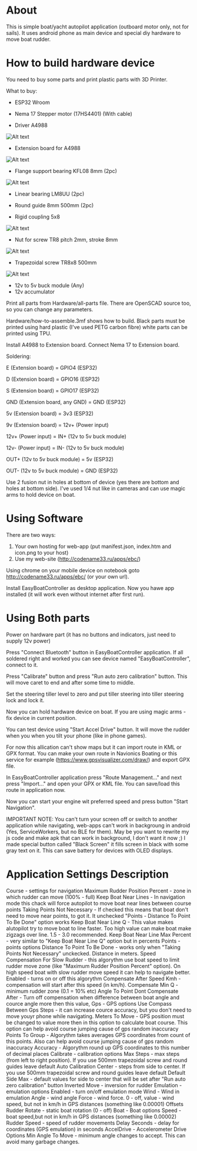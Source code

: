 # About

This is simple boat/yacht autopilot application (outboard motor only, not for sails). It uses android phone as main device and special diy hardware to move boat rudder.


# How to build hardware device

You need to buy some parts and print plastic parts with 3D Printer.

What to buy:
 - ESP32 Wroom

 - Nema 17 Stepper motor (17HS4401) (With cable)
 - Driver A4988

![Alt text](./images/6918110198.webp?raw=true "Image")

 - Extension board for A4988

![Alt text](./images/6149784476.webp?raw=true "Image")

 - Flange support bearing KFL08 8mm (2pc)

 ![Alt text](./images/6206280561.webp?raw=true "Image")
 
 - Linear bearing LM8UU (2pc)
 - Round guide 8mm 500mm (2pc)


 - Rigid coupling 5x8

![Alt text](./images/6341319996.webp?raw=true "Image")

 - Nut for screw TR8 pitch 2mm, stroke 8mm

![Alt text](./images/6904685659.webp?raw=true "Image")

 - Trapezoidal screw TR8x8 500mm

![Alt text](./images/6904717827.webp?raw=true "Image")
 - 12v to 5v buck module (Any)
 - 12v accumulator

Print all parts from Hardware/all-parts file. There are OpenSCAD source too, so you can change any parameters.

Hardware/how-to-assemble.3mf shows how to build. Black parts must be printed using hard plastic (I've used PETG carbon fibre) white parts can be printed using TPU.

Install A4988 to Extension board. Connect Nema 17 to Extension board.

Soldering:

E (Extension board) = GPIO4 (ESP32)

D (Extension board) = GPIO16 (ESP32)

S (Extension board) = GPIO17 (ESP32)

GND (Extension board, any GND) = GND (ESP32)

5v (Extension board) = 3v3 (ESP32)

9v (Extension board) = 12v+ (Power input)


12v+ (Power input) = IN+ (12v to 5v buck module)

12v- (Power input) = IN- (12v to 5v buck module)


OUT+ (12v to 5v buck module) = 5v (ESP32)

OUT- (12v to 5v buck module) = GND (ESP32)


Use 2 fusion nut in holes at bottom of device (yes there are bottom and holes at bottom side). I've used 1/4 nut like in cameras and can use magic arms to hold device on boat.

# Using Software

There are two ways:

1. Your own hosting for web-app (put manifest.json, index.htm and icon.png to your host)
2. Use my web-site (http://codename33.ru/apps/ebc/)

Using chrome on your mobile device on notebook goto http://codename33.ru/apps/ebc/ (or your own url).

Install EasyBoatController as desktop application. Now you hawe app installed (it will work even without internet after first run).

# Using Both parts

Power on hardware part (it has no buttons and indicators, just need to supply 12v power)

Press "Connect Bluetooth" button in EasyBoatController application. If all soldered right and worked you can see device named "EasyBoatController", connect to it.

Press "Calibrate" button and press "Run auto zero calibration" button. This will move caret to end and after some time to middle. 

Set the steering tiller level to zero and put tiller steering into tiller steering lock and lock it.

Now you can hold hardware device on boat. If you are using magic arms - fix device in current position.

You can test device using "Start Accel Drive" button. It will move the rudder when you when you tilt your phone (like in phone games).

For now this allication can't show maps but it can import route in KML or GPX format. You can make your own route in Navionics Boating or  this service for example (https://www.gpsvisualizer.com/draw/) and export GPX file.

In EasyBoatController application press "Route Management..." and next press "Import..." and open your GPX or KML file. You can save/load this route in application now.

Now you can start your engine wit preferred speed and press button "Start Navigation". 

IMPORTANT NOTE: You can't turn your screen off or switch to another application while navigating, web-apps can't work in backgroung in android (Yes, ServiceWorkers, but no BLE for them). May be you want to rewrite my js code and make apk that can work in background, I don't want it now ;) I made special button called "Black Screen" it fills screen in black with some gray text on it. This can save battery for devices with OLED displays.


# Application Settings Description

Course - settings for navigation
	Maximum Rudder Position Percent - zone in which rudder can move (100% - full)
	Keep Boat Near Lines - In navigation mode this chack will force autopilot to move boat near lines between course points
	Taking Points Not Necessary - If checked this means that boat don't need to move near points, to got it. It unchecked "Points - Distance To Point To Be Done" option works
	Keep Boat Near Line Q - This value makes alutopilot try to move boat to line faster. Too high value can make boat make zigzags over line. 1.5 - 3.0 recommended.
	Keep Boat Near Line Max Percent - very similar to "Keep Boat Near Line Q" option but in percents
	Points - points options
		Distance To Point To Be Done - works only when "Taking Points Not Necessary" unckecked. Distance in meters.
	Speed Compensation For Slow Rudder - this algorythm use boat speed to limit rudder move zone (like "Maximum Rudder Position Percent" option). On high speed boat with slow rudder move speed it can help to navigate better.
		Enabled - turns on or off this algorythm
		Compensate After Speed Kmh - compensation will start after this speed (in km/h).
		Compensate Min Q - minimum rudder zone (0.1 = 10% etc)
		Angle To Point Dont Compensate After - Turn off compensation when difference between boat angle and cource angle more then this value,
Gps - GPS  options
	Use Compass Between Gps Steps - it can increase cource accuracy, but you don't need to move youyr phone while navigating.
	Meters To Move - GPS position must be changed to value more then in this option to calculate boat course. This option can help avoid course jumping cause of gps random inaccuracy
	Points To Group - Algorythm takes averages GPS coordinates from count of this points. Also can help avoid course jumping cause of gps random inaccuracy
	Accuracy - Algorythm round up GPS coordinates to this number of decimal places
Calibrate - calibration options
	Max Steps - max steps (from left to right position). If you use 500mm trapezoidal screw and round guides leave default
	Auto Calibration Center - steps from side to center. If you use 500mm trapezoidal screw and round guides leave default
	Default Side Max - default values for side to center that will be set after "Run auto zero calibration" button
	Inverted Move - inversion for rudder
Emulation - emulation options
	Enabled - turn on/off emulation mode
	Wind - Wind in emulation
		Angle - wind angle
		Force - wind force. 0 - off, value - wind speed, but not in km/h in GPS distances (something like 0.00001)
	Offsets
		Rudder Rotate - static boat rotation (0 - off)
	Boat - Boat options
		Speed - boat speed,but not in km/h in GPS distances (something like 0.00002)
		Rudder Speed - speed of rudder movements
		Delay Seconds - delay for coordinates (GPS emulation) in seconds
AccelDrive - Accelerometer Drive Options
	Min Angle To Move - minimum angle changes to accept. This can avoid many garbage changes.
